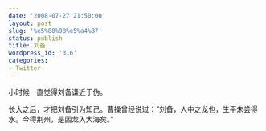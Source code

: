 ```yaml
---
date: '2008-07-27 21:50:00'
layout: post
slug: '%e5%88%98%e5%a4%87'
status: publish
title: 刘备
wordpress_id: '316'
categories:
- Twitter
---
```


小时候一直觉得刘备谦近于伪。  
  
长大之后，才把刘备引为知己。曹操曾经说过：“刘备，人中之龙也，生平未尝得水。今得荆州，是困龙入大海矣。”
